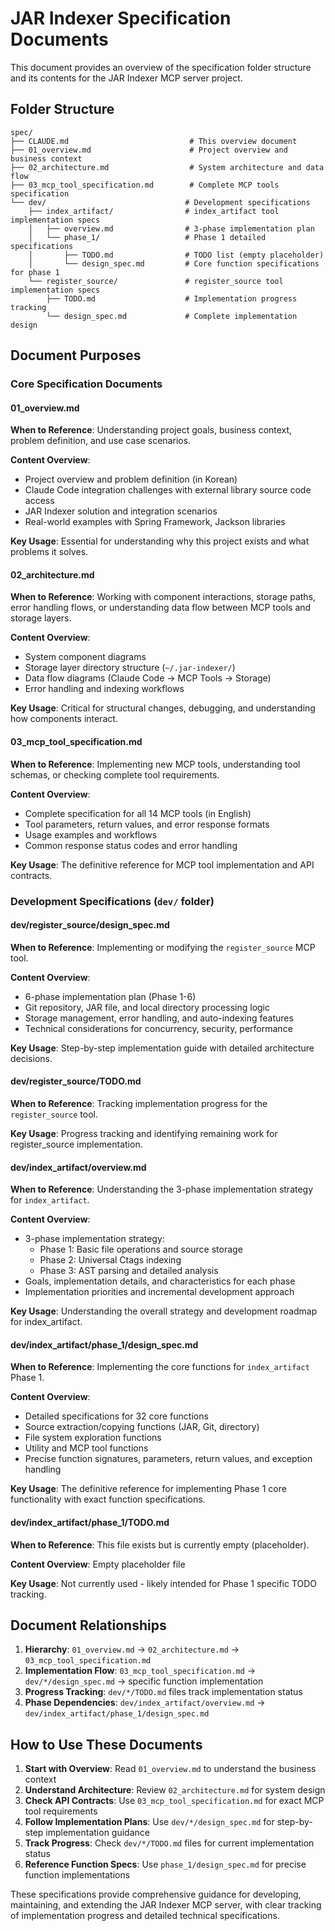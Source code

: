 # JAR Indexer Specification Documents

This document provides an overview of the specification folder structure and its contents for the JAR Indexer MCP server project.

## Folder Structure

```
spec/
├── CLAUDE.md                           # This overview document
├── 01_overview.md                      # Project overview and business context
├── 02_architecture.md                  # System architecture and data flow
├── 03_mcp_tool_specification.md        # Complete MCP tools specification
└── dev/                               # Development specifications
    ├── index_artifact/                # index_artifact tool implementation specs
    │   ├── overview.md                # 3-phase implementation plan
    │   └── phase_1/                   # Phase 1 detailed specifications
    │       ├── TODO.md                # TODO list (empty placeholder)
    │       └── design_spec.md         # Core function specifications for phase 1
    └── register_source/               # register_source tool implementation specs
        ├── TODO.md                    # Implementation progress tracking
        └── design_spec.md             # Complete implementation design
```

## Document Purposes

### Core Specification Documents

#### 01_overview.md
**When to Reference**: Understanding project goals, business context, problem definition, and use case scenarios.

**Content Overview**:
- Project overview and problem definition (in Korean)
- Claude Code integration challenges with external library source code access
- JAR Indexer solution and integration scenarios
- Real-world examples with Spring Framework, Jackson libraries

**Key Usage**: Essential for understanding why this project exists and what problems it solves.

#### 02_architecture.md
**When to Reference**: Working with component interactions, storage paths, error handling flows, or understanding data flow between MCP tools and storage layers.

**Content Overview**:
- System component diagrams
- Storage layer directory structure (`~/.jar-indexer/`)
- Data flow diagrams (Claude Code → MCP Tools → Storage)
- Error handling and indexing workflows

**Key Usage**: Critical for structural changes, debugging, and understanding how components interact.

#### 03_mcp_tool_specification.md
**When to Reference**: Implementing new MCP tools, understanding tool schemas, or checking complete tool requirements.

**Content Overview**:
- Complete specification for all 14 MCP tools (in English)
- Tool parameters, return values, and error response formats
- Usage examples and workflows
- Common response status codes and error handling

**Key Usage**: The definitive reference for MCP tool implementation and API contracts.

### Development Specifications (`dev/` folder)

#### dev/register_source/design_spec.md
**When to Reference**: Implementing or modifying the `register_source` MCP tool.

**Content Overview**:
- 6-phase implementation plan (Phase 1-6)
- Git repository, JAR file, and local directory processing logic
- Storage management, error handling, and auto-indexing features
- Technical considerations for concurrency, security, performance

**Key Usage**: Step-by-step implementation guide with detailed architecture decisions.

#### dev/register_source/TODO.md
**When to Reference**: Tracking implementation progress for the `register_source` tool.

**Key Usage**: Progress tracking and identifying remaining work for register_source implementation.

#### dev/index_artifact/overview.md
**When to Reference**: Understanding the 3-phase implementation strategy for `index_artifact`.

**Content Overview**:
- 3-phase implementation strategy:
  - Phase 1: Basic file operations and source storage
  - Phase 2: Universal Ctags indexing
  - Phase 3: AST parsing and detailed analysis
- Goals, implementation details, and characteristics for each phase
- Implementation priorities and incremental development approach

**Key Usage**: Understanding the overall strategy and development roadmap for index_artifact.

#### dev/index_artifact/phase_1/design_spec.md
**When to Reference**: Implementing the core functions for `index_artifact` Phase 1.

**Content Overview**:
- Detailed specifications for 32 core functions
- Source extraction/copying functions (JAR, Git, directory)
- File system exploration functions
- Utility and MCP tool functions
- Precise function signatures, parameters, return values, and exception handling

**Key Usage**: The definitive reference for implementing Phase 1 core functionality with exact function specifications.

#### dev/index_artifact/phase_1/TODO.md
**When to Reference**: This file exists but is currently empty (placeholder).

**Content Overview**: Empty placeholder file

**Key Usage**: Not currently used - likely intended for Phase 1 specific TODO tracking.

## Document Relationships

1. **Hierarchy**: `01_overview.md` → `02_architecture.md` → `03_mcp_tool_specification.md`
2. **Implementation Flow**: `03_mcp_tool_specification.md` → `dev/*/design_spec.md` → specific function implementation
3. **Progress Tracking**: `dev/*/TODO.md` files track implementation status
4. **Phase Dependencies**: `dev/index_artifact/overview.md` → `dev/index_artifact/phase_1/design_spec.md`

## How to Use These Documents

1. **Start with Overview**: Read `01_overview.md` to understand the business context
2. **Understand Architecture**: Review `02_architecture.md` for system design
3. **Check API Contracts**: Use `03_mcp_tool_specification.md` for exact MCP tool requirements
4. **Follow Implementation Plans**: Use `dev/*/design_spec.md` for step-by-step implementation guidance
5. **Track Progress**: Check `dev/*/TODO.md` files for current implementation status
6. **Reference Function Specs**: Use `phase_1/design_spec.md` for precise function implementations

These specifications provide comprehensive guidance for developing, maintaining, and extending the JAR Indexer MCP server, with clear tracking of implementation progress and detailed technical specifications.
